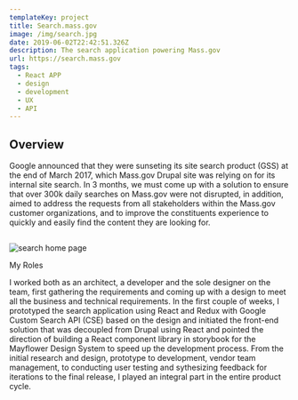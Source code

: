 ```yaml
---
templateKey: project
title: Search.mass.gov
image: /img/search.jpg
date: 2019-06-02T22:42:51.326Z
description: The search application powering Mass.gov
url: https://search.mass.gov
tags:
  - React APP
  - design
  - development
  - UX
  - API
---
```

## Overview

Google announced that they were sunseting its site search product (GSS) at the end of March 2017, which Mass.gov Drupal site was relying on for its internal site search. In 3 months, we must come up with a solution to ensure that over 300k daily searches on Mass.gov were not disrupted, in addition, aimed to address the requests from all stakeholders within the Mass.gov customer organizations, and to improve the constituents experience to quickly and easily find the content they are looking for.

##

![search home page](/img/search.jpg)

My Roles

I worked both as an architect, a developer and the sole designer on the team, first gathering the requirements and coming up with a design to meet all the business and technical requirements. In the first couple of weeks, I prototyped the search application using React and Redux with Google Custom Search API (CSE) based on the design and initiated the front-end solution that was decoupled from Drupal using React and pointed the direction of building a React component library in storybook for the Mayflower Design System to speed up the development process. From the initial research and design, prototype to development, vendor team management, to conducting user testing and sythesizing feedback for iterations to the final release, I played an integral part in the entire product cycle.

